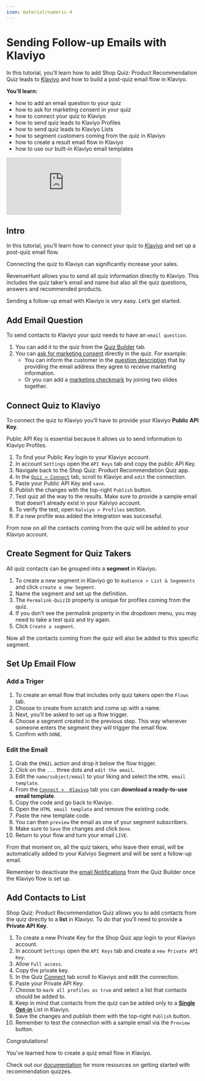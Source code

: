 ```yaml
---
icon: material/numeric-4
---
```



# Sending Follow-up Emails with Klaviyo

In this tutorial, you’ll learn how to add Shop Quiz: Product Recommendation Quiz leads to [Klaviyo](https://docs.revenuehunt.com/how-to-guides/send-leads-to-klaviyo/) and how to build a post-quiz email flow in Klaviyo.

**You’ll learn:**

- how to add an email question to your quiz
- how to ask for marketing consent in your quiz
- how to connect your quiz to Klaviyo
- how to send quiz leads to Klaviyo Profiles
- how to send quiz leads to Klaviyo Lists
- how to segment customers coming from the quiz in Klaviyo
- how to create a result email flow in Klaviyo
- how to use our built-in Klaviyo email templates

<div class="videoWrapper">
<iframe src="https://www.youtube.com/embed/iIl2njV-UkI?si=A3Q1Ly_hZqWCIXrx" frameborder="0" allow="accelerometer; autoplay; clipboard-write; encrypted-media; gyroscope; picture-in-picture" allowfullscreen></iframe>
</div>

## Intro

In this tutorial, you’ll learn how to connect your quiz to [Klaviyo](https://docs.revenuehunt.com/how-to-guides/send-leads-to-klaviyo/) and set up a post-quiz email flow.

Connecting the quiz to Klaviyo can significantly increase your sales. 

RevenueHunt allows you to send all quiz information directly to Klaviyo. This includes the quiz taker’s email and name but also all the quiz questions, answers and recommended products.

Sending a follow-up email with Klaviyo is very easy. Let’s get started.

## Add Email Question

To send contacts to Klaviyo your quiz needs to have an `email question`. 

1. You can add it to the quiz from the [Quiz Builder](https://docs.revenuehunt.com/reference/quiz-builder/) tab.
2. You can [ask for marketing consent](https://docs.revenuehunt.com/how-to-guides/ask-for-marketing-consent/) directly in the quiz. For example:
    - You can inform the customer in the [question description](https://docs.revenuehunt.com/how-to-guides/ask-for-marketing-consent#option-1-question-description) that by providing the email address they agree to receive marketing information.
    - Or you can add a [marketing checkmark](https://docs.revenuehunt.com/how-to-guides/ask-for-marketing-consent#option-2-marketing-checkmark) by joining two slides together. 

## Connect Quiz to Klaviyo

To connect the quiz to Klaviyo you’ll have to provide your Klaviyo **Public API Key**. 

Public API Key is essential because it allows us to send information to Klaviyo Profiles.

1. To find your Public Key login to your Klaviyo account.
2. In account `Settings` open the `API Keys` tab and copy the public API Key.
3. Navigate back to the Shop Quiz: Product Recommendation Quiz app. 
4. In the [`Quiz > Connect`](https://docs.revenuehunt.com/reference/quiz-builder/#connect) tab, scroll to Klaviyo and `edit` the connection.
5. Paste your Public API Key and `save`.
6. Publish the changes with the top-right `Publish` button.
7. Test quiz all the way to the results. Make sure to provide a sample email that doesn’t already exist in your Kalviyo account.
8. To verify the test, open `Kalviyo > Profiles` section.
9. If a new profile was added the integration was successful.

From now on all the contacts coming from the quiz will be added to your Klaviyo account.

## Create Segment for Quiz Takers

All quiz contacts can be grouped into a **segment** in Klaviyo. 

1. To create a new segment in Klaviyo go to  `Audience > List & Segements` and click `create a new Segment`.
2. Name the segment and set up the definition.
3. The `Permalink-QuizID` property is unique for profiles coming from the quiz.
4. If you don’t see the permalink property in the dropdown menu, you may need to take a test quiz and try again.
5. Click `Create a segment`.

Now all the contacts coming from the quiz will also be added to this specific segment.

## Set Up Email Flow

### Add a Triger

1. To create an email flow that includes only quiz takers open the `Flows` tab. 
2. Choose to create from scratch and come up with a name.
3. Next, you’ll be asked to set up a flow trigger.
4. Choose a segment created in the previous step. This way whenever someone enters the segment they will trigger the email flow.
5. Confirm with `DONE`.

### Edit the Email

1. Grab the `EMAIL` action and drop it below the flow trigger.
2. Click on the `...` three dots and `edit the email`.
3. Edit the `name/subject/email` to your liking and select the `HTML email template`.
4. From the [`Connect >  Klaviyo`](https://docs.revenuehunt.com/reference/quiz-builder/#connect) tab you can **download a ready-to-use email template**.
5. Copy the code and go back to Klaviyo.
6. Open the `HTML email template` and remove the existing code.
7. Paste the new template code.
8. You can then `preview` the email as one of your segment subscribers.
9. Make sure to `Save` the changes and click `Done`.
10. Return to your flow and turn your email `LIVE`.

From that moment on, all the quiz takers, who leave their email, will be automatically added to your Kalviyo Segment and will be sent a follow-up email. 

Remember to deactivate the [email Notifications](https://docs.revenuehunt.com/how-to-guides/send-result-emails/) from the Quiz Builder once the Klaviyo flow is set up. 

## Add Contacts to List

Shop Quiz: Product Recommendation Quiz allows you to add contacts from the quiz directly to a **list** in Klaviyo. To do that you’ll need to provide a **Private API Key**.

1. To create a new Private Key for the Shop Quiz app login to your Klaviyo account.
2. In account `Settings` open the `API Keys` tab and create a `new Private API Key`.
3. Allow `Full access`.
4. Copy the private key.
5. In the Quiz [Connect](https://docs.revenuehunt.com/reference/quiz-builder/#connect) tab scroll to Klaviyo and edit the connection.
6. Paste your Private API Key.
7. Choose to `mark all profiles as true` and select a list that contacts should be added to.
8. Keep in mind that contacts from the quiz can be added only to a [**Single Opt-in**](https://help.klaviyo.com/hc/en-us/articles/115005251108) List in Klaviyo.
9. Save the changes and publish them with the top-right `Publish` button.
10. Remember to test the connection with a sample email via the `Preview` button.

Congratulations!

You’ve learned how to create a quiz email flow in Klaviyo.

Check out our [documentation](https://docs.revenuehunt.com/) for more resources on getting started with recommendation quizzes.
